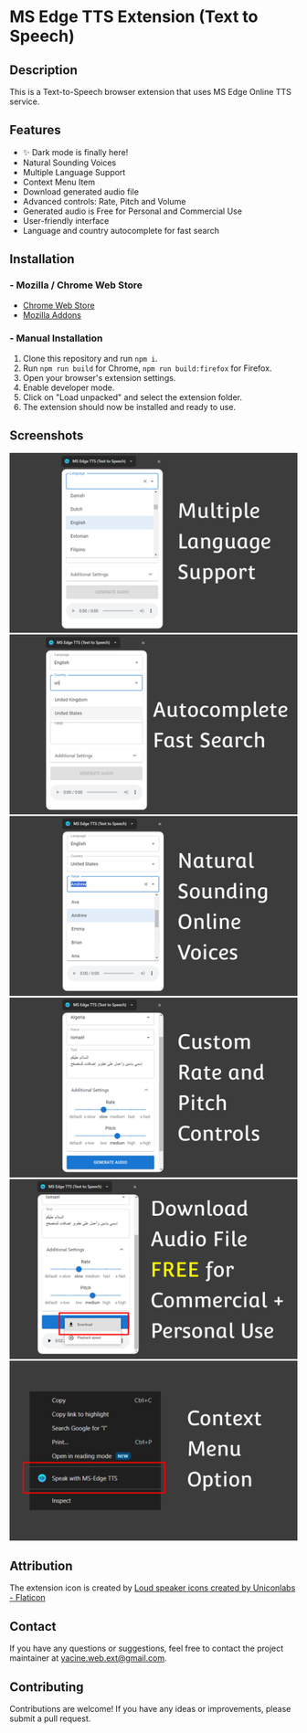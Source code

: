 # MS Edge TTS Extension (Text to Speech)

## Description
This is a Text-to-Speech browser extension that uses MS Edge Online TTS service.

## Features
- ✨ Dark mode is finally here!
- Natural Sounding Voices
- Multiple Language Support
- Context Menu Item
- Download generated audio file
- Advanced controls: Rate, Pitch and Volume
- Generated audio is Free for Personal and Commercial Use
- User-friendly interface
- Language and country autocomplete for fast search

## Installation
### - Mozilla / Chrome Web Store
- [Chrome Web Store](https://chrome.google.com/webstore/detail/oajalfneblkfiejoadecnmodfpnaeblh)
- [Mozilla Addons](https://addons.mozilla.org/en-US/firefox/addon/ms-edge-tts-text-to-speech/)
### - Manual Installation
1. Clone this repository and run `npm i`.
2. Run `npm run build` for Chrome, `npm run build:firefox` for Firefox.
3. Open your browser's extension settings.
4. Enable developer mode.
5. Click on "Load unpacked" and select the extension folder.
6. The extension should now be installed and ready to use.

## Screenshots
![MsEdge_TTS_Screenshot_1.png](/screenshots/MsEdge_TTS_Screenshot_1.png)
![MsEdge_TTS_Screenshot_2.png](/screenshots/MsEdge_TTS_Screenshot_2.png)
![MsEdge_TTS_Screenshot_3.png](/screenshots/MsEdge_TTS_Screenshot_3.png)
![MsEdge_TTS_Screenshot_4.png](/screenshots/MsEdge_TTS_Screenshot_4.png)
![MsEdge_TTS_Screenshot_5.png](/screenshots/MsEdge_TTS_Screenshot_5.png)
![MsEdge_TTS_Screenshot_6.png](/screenshots/MsEdge_TTS_Screenshot_6.png)

## Attribution
The extension icon is created by <a href="https://www.flaticon.com/free-icons/loud-speaker" title="loud speaker icons">Loud speaker icons created by Uniconlabs - Flaticon</a>

## Contact
If you have any questions or suggestions, feel free to contact the project maintainer at [yacine.web.ext@gmail.com](mailto:yacine.web.ext@gmail.com).

## Contributing
Contributions are welcome! If you have any ideas or improvements, please submit a pull request.